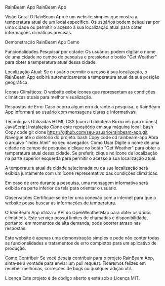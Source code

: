 RainBeam App
RainBeam App

Visão Geral
O RainBeam App é um website simples que mostra a temperatura atual de um local específico. Os usuários podem pesquisar por uma cidade ou permitir o acesso à sua localização atual para obter informações climáticas precisas.

Demonstração
RainBeam App Demo

Funcionalidades
Pesquisar por cidade: Os usuários podem digitar o nome de uma cidade no campo de pesquisa e pressionar o botão "Get Weather" para obter a temperatura atual dessa cidade.

Localização Atual: Se o usuário permitir o acesso à sua localização, o RainBeam App exibirá automaticamente a temperatura atual da sua posição geográfica.

Ícones Climáticos: O website exibe ícones que representam as condições climáticas atuais para melhor visualização.

Respostas de Erro: Caso ocorra algum erro durante a pesquisa, o RainBeam App informará ao usuário com mensagens claras e informativas.

Tecnologias Utilizadas
HTML
CSS (com a biblioteca Boxicons para ícones)
JavaScript
Instalação
Clone este repositório em sua máquina local.
bash
Copy code
git clone https://github.com/seu-usuario/rainbeam-app.git
Navegue até o diretório do projeto.
bash
Copy code
cd rainbeam-app
Abra o arquivo "index.html" no seu navegador.
Como Usar
Digite o nome de uma cidade no campo de pesquisa e clique no botão "Get Weather" para obter a temperatura atual dessa cidade. Se preferir, clique no ícone de localização na parte superior esquerda para permitir o acesso à sua localização atual.

A temperatura atual da cidade selecionada ou da sua localização será exibida juntamente com um ícone representativo das condições climáticas.

Em caso de erro durante a pesquisa, uma mensagem informativa será exibida na parte inferior da tela para orientar o usuário.

Observações
Certifique-se de ter uma conexão com a internet para que o website possa buscar as informações de temperatura.

O RainBeam App utiliza a API do OpenWeatherMap para obter os dados climáticos. Este serviço possui limites de chamadas e disponibilidade, portanto, em momentos de alta demanda, pode ocorrer atraso nas respostas.

Este website é apenas uma demonstração simples e pode não conter todas as funcionalidades e tratamentos de erro completos para um aplicativo de produção.

Como Contribuir
Se você deseja contribuir para o projeto RainBeam App, sinta-se à vontade para enviar um pull request. Ficaremos felizes em receber melhorias, correções de bugs ou qualquer adição útil.

Licença
Este projeto é de código aberto e está sob a Licença MIT.
